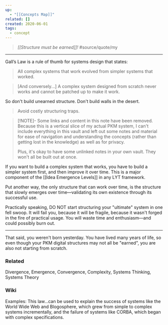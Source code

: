 ```yaml
---
up:
  - "[[Concepts Map]]"
related: []
created: 2020-06-01
tags:
  - concept
---
```


> *[[Structure must be earned]]!* #source/quote/my 

---
Gall’s Law is a rule of thumb for systems design that states: 

> All complex systems that work evolved from simpler systems that worked. 

> [And conversely...] A complex system designed from scratch never works and cannot be patched up to make it work. 

So don't build unearned structure. Don't build walls in the desert. 

> Avoid costly structuring traps.

> [!NOTE]- Some links and content in this note have been removed.
> Because this is a vertical slice of my actual PKM system, I can't include everything in this vault and left out some notes and material for ease of navigation and understanding the concepts (rather than getting lost in the knowledge) as well as for privacy. 
>  
> Plus, it's okay to have some unlinked notes in your own vault. They won't all be built out at once.

If you want to build a complex system that works, you have to build a simpler system first, and then improve it over time. This is a major component of the [[Idea Emergence Levels]] in any LYT framework.

Put another way, the only structure that can work over time, is the structure that slowly emerges over time—validating its own existence through its successful use. 

Practically speaking, DO NOT start structuring your "ultimate" system in one fell swoop. It will fail you, because it will be fragile, because it wasn't forged in the fire of practical usage. You will waste time and enthusiasm—and could possibly burn out. 

---
That said, you weren't born yesterday. You have lived many years of life, so even though your PKM digital structures may not all be "earned", you are also not starting from scratch.

### Related
Divergence, Emergence, Convergence, Complexity, Systems Thinking, Systems Theory

### Wiki
Examples: This law...can be used to explain the success of systems like the World Wide Web and Blogosphere, which grew from simple to complex systems incrementally, and the failure of systems like CORBA, which began with complex specifications. 

